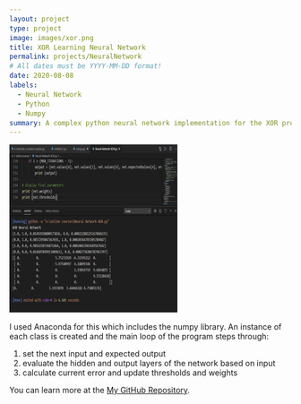 ```yaml
---
layout: project
type: project
image: images/xor.png
title: XOR Learning Neural Network
permalink: projects/NeuralNetwork
# All dates must be YYYY-MM-DD format!
date: 2020-08-08
labels:
  - Neural Network
  - Python
  - Numpy
summary: A complex python neural network implementation for the XOR problem.
---
```


<div class="ui small rounded images">
  <img class="ui image" src="../images/xor.png">
</div>

I used Anaconda for this which includes the numpy library.
An instance of each class is created and the main loop of the program steps through:
1. set the next input and expected output
2. evaluate the hidden and output layers of the network based on input
3. calculate current error and update thresholds and weights




You can learn more at the [My GitHub Repository](https://github.com/attaullahshafiq10/XOR-Learning-Neural-Network).
